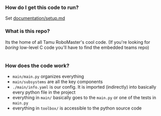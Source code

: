 ### How do I get this code to run?

Set [documentation/setup.md](https://github.com/TAMU-Robomasters/cv_main/blob/master/documentation/setup.md)

### What is this repo?

Its the home of all Tamu RoboMaster's cool code. (If you're looking for *boring* low-level C code you'll have to find the embedded teams repo)<br>
<br>

### How does the code work?

- `main/main.py` organizes everything
- `main/subsystems` are all the key components
- `./main/info.yaml` is our config. It is imported (indirectly) into basically every python file in the project
- everything in `main/` basically goes to the `main.py` or one of the tests in `main.py`
- everything in `toolbox/` is accessible to the python source code
